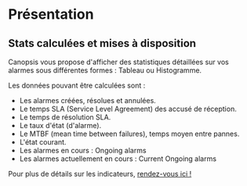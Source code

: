 # Présentation

## Stats calculées et mises à disposition

Canopsis vous propose d'afficher des statistiques détaillées sur vos alarmes sous différentes formes : Tableau ou Histogramme. 

Les données pouvant être calculées sont : 

- Les alarmes créées, résolues et annulées.
- Le temps SLA (Service Level Agreement) des accusé de réception.
- Le temps de résolution SLA.
- Le taux d'état (d'alarme).
- Le MTBF (mean time between failures), temps moyen entre pannes.
- L'état courant.
- Les alarmes en cours : Ongoing alarms
- Les alarmes actuellement en cours : Current Ongoing alarms

Pour plus de détails sur les indicateurs, [rendez-vous ici !](Utilisation-du-widget.md)
